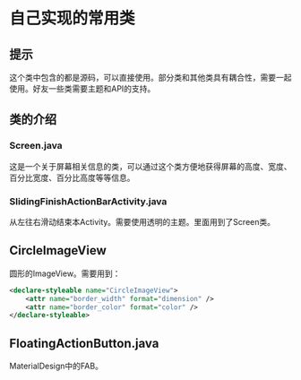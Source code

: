 # 自己实现的常用类

## 提示
这个类中包含的都是源码，可以直接使用。部分类和其他类具有耦合性，需要一起使用。好友一些类需要主题和API的支持。

## 类的介绍
### Screen.java
这是一个关于屏幕相关信息的类，可以通过这个类方便地获得屏幕的高度、宽度、百分比宽度、百分比高度等等信息。  


### SlidingFinishActionBarActivity.java
从左往右滑动结束本Activity。需要使用透明的主题。里面用到了Screen类。

## CircleImageView
圆形的ImageView。需要用到：  
```xml
<declare-styleable name="CircleImageView">  
    <attr name="border_width" format="dimension" />  
    <attr name="border_color" format="color" />  
</declare-styleable>  
```

## FloatingActionButton.java
MaterialDesign中的FAB。